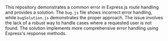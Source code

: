This repository demonstrates a common error in Express.js route handling and provides a solution. The `bug.js` file shows incorrect error handling, while `bugSolution.js` demonstrates the proper approach.  The issue involves the lack of a robust way to handle cases where a requested user is not found.  The solution implements more comprehensive error handling using Express's response methods.